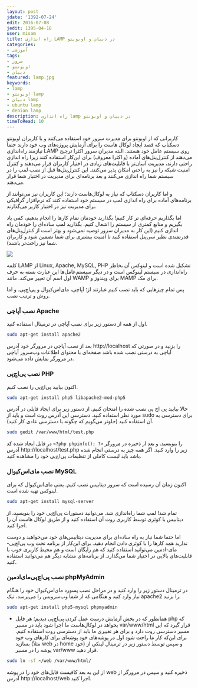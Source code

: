 ```yaml
---
layout: post
jdate: '1392-07-24'
edit: 2016-07-08
jedit: 1395-04-18
user: misam
title: راه اندازی LAMP در دبیان و اوبونتو
categories:
- آموزشی
tags:
- سرور
- اوبونتو
- دبیان
featured: lamp.jpg
keywords:
- lamp
- اوبونتو lamp
- دبیان lamp
- ubuntu lamp
- debian lamp
description: راه اندازی lamp در دبیان و اوبونتو
timeToRead: 10
---
```


کاربرانی که از اوبونتو برای مدیرت سرور خود استفاده می‌کنند و یا کاربران اوبونتو دسکتاپ که قصد ایجاد لوکال هاست را برای آزمایش پروژه‌های وب خود دارند حتما نیازمند راه‌اندازی LAMP روی سیستم عامل خود هستند. البته مدیران سرور اکثرا ترجیح می‌دهند از کنترل‌پنل‌های آماده (و اکثرا معروف) برای این‌کار استفاده کنند زیرا راه اندازی راحتی دارند، مدیریت آسان‌تر با قابلیت‌های زیادی در اختیار کاربران قرار می‌دهند و کنترل امنیت شبکه را نیز به راحتی امکان پذیر می‌کنند. این کنترل‌پنل‌ها قبل از نصب لمپ را در سیستم شما راه اندازی می‌کنند و بعد برنامه‌ای برای مدیریت در اختیار شما قرار می‌دهند.

و اما کاربران دسکتاپ که نیاز به لوکال‌هاست دارند؛ این کاربران نیز می‌توانند از برنامه‌های آماده برای راه اندازی لمپ در سیستم خود استفاده کنند که نرم‌افزار گرافیکی برای مدیریت نیز در اختیار کاربر می‌گذارند.

اما بگذاریم حرفه‌ای تر کار کنیم! بگذارید خودمان تمام کارها را انجام بدهیم، کمی یاد بگیریم و منابع کمتری از سیستم را اشغال کنیم. بگذارید لمپ ساده‌ای را خودمان راه اندازی کنیم (این کار به مدیران سرور توصیه ‌نمی‌شود و بهتر است از کنترل‌پنل‌های قدرتمندی نظیر سی‌پنل استفاده کنید تا امنیت بیشتری برای شما تضمین شود و کاربران شما نیز راحت‌تر باشند).

![](/linuxiha/images/lamp.jpg)

کلمه LAMP از Linux, Apache, MySQL, PHP تشکیل شده است و لینوکس آن بخاطر راه‌اندازی در سیستم لینوکس است و در دیگر سیستم‌عامل‌ها این عبارت بسته به حرف اول اسم آن تغییر می‌کند. مانند WAMP برای ویندوز و MAMP برای مک.

پس تمام چیزهایی که باید نصب کنیم عبارتند از؛ آپاچی، مای‌اس‌کیو‌ال و پی‌اچ‌پی. و اما روش و ترتیب نصب.

### نصب آپاچی Apache

اول از همه از دستور زیر برای نصب آپاچی در ترمینال استفاده کنید.

```sh
sudo apt-get install apache2
```

بعد از نصب آپاچی در مرورگر خود آدرس http://localhost را بزنید و در صورتی که آپاچی به درستی نصب شده باشد صفحه‌ای با محتوای اطلاعات وب‌سرور آپاچی در مرورگر نمایش داده می‌شود.

### نصب پی‌اچ‌پی PHP

اکنون بیایید پی‌اچ‌پی را نصب کنیم.

```sh
sudo apt-get install php5 libapache2-mod-php5
```

حالا بیایید پی اچ پی نصب شده را امتحان کنیم. از دستور زیر برای ایجاد فایلی در آدرس مورد نظر استفاده کنید. دسترسی این آدرس روت است و باید از sudo برای دسترسی به آن استفاده کنید (جلوتر می‌گویم که چگونه با دسترسی عادی کار کنید).

```sh
sudo gedit /var/www/html/test.php
```

در فایل ایجاد شده کد `<?php phpinfo(); ?>` را بنویسید. و بعد از ذخیره در مرورگر آدرس http://localhost/test.php زیر را وارد کنید. اگر همه چیز به درستی انجام شده باشد باید لیست کاملی از تنظیمات پی‌اچ‌پی خود را مشاهده کنید.

### نصب مای‌اس‌کیو‌ال MySQL

اکنون زمان آن رسیده است که سرور دیتابیس نصب کنیم. یعنی مای‌اس‌کیو‌ال که برای لینوکس تهیه شده است.

```sh
sudo apt-get install mysql-server
```

تمام شد! لمپ شما راه‌اندازی شد. می‌توانید دستورات پی‌اچ‌پی خود را بنویسید، از دیتابیس با کوئری توسط کاربری روت آن استفاده کنید و از طریق لوکال هاست آن را اجرا کنید.

اما حتما شما نیاز به راه ساده‌ای برای مدیریت دیتابیس‌های خود می‌خواهید و دوست ندارید همه کارها را با کوئری دادن انجام دهید. برای این‌کار از برنامه تحت وب پی‌اچ‌پی-مای-ادمین می‌توانید استفاده کنید که هم رایگان است و هم محیط کاربری خوب با قابلیت‌های بالایی در اختیار شما می‌گذارد. از برنامه‌های مشابه دیگر هم می‌توانید استفاده کنید.

### نصب پی‌اچ‌پی‌مای‌ادمین phpMyAdmin

در ترمینال دستور زیر را وارد کنید و در مراحل نصب پسورد مای‌اس‌کیوال خود را هنگام نیاز وارد کنید و هنگامی که از شما وب‌سرویس را می‌پرسد، تیک  apache2 را بزنید.

```sh
sudo apt-get install php5-mysql phpmyadmin
```

* همانطور که در بخش آزمایش درست عمل کردن پی‌اچ‌پی دیدیم؛ هر فایل php که بخواهد در لوکال‌هاست ما اجرا شود باید در مسیر var/www/html قرار گیرد که این مسیر دسترسی روت دارد و برای هر تغییری ما باید از دسترسی روت استفاده کنیم. برای این‌که کار ما راحت شود اول در پوشه‌های خود پوشه‌ای برای کارهای وب خود بسازید (مثلاً web در home خود) و سپس توسط دستور زیر در ترمینال لینکی از پوشه را در مسیر var/www قرار دهید.

```sh
sudo ln -sf ~/web /var/www/html/
```

از این به بعد کافیست فایل‌های خود را در پوشه web ذخیره کنید و سپس در مرورگر از آدرس http://localhost/web اجرا کنید.